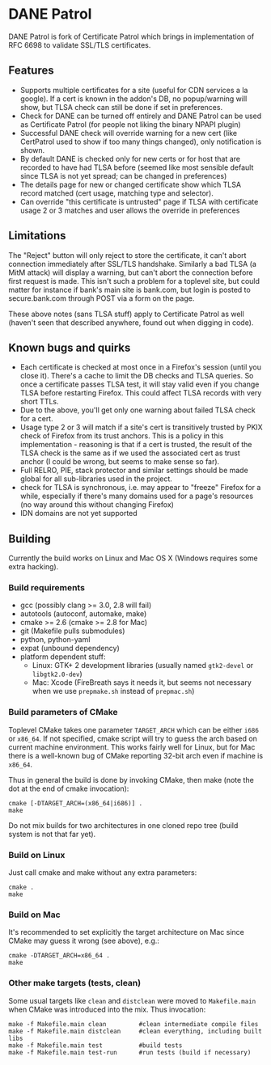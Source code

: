 DANE Patrol
===========

DANE Patrol is fork of Certificate Patrol which brings in implementation of RFC
6698 to validate SSL/TLS certificates. 

Features
--------

- Supports multiple certificates for a site (useful for CDN services a la
  google). If a cert is known in the addon's DB, no popup/warning will show, but
  TLSA check can still be done if set in preferences.
- Check for DANE can be turned off entirely and DANE Patrol can be used as
  Certificate Patrol (for people not liking the binary NPAPI plugin)
- Successful DANE check will override warning for a new cert (like CertPatrol
  used to show if too many things changed), only notification is shown.
- By default DANE is checked only for new certs or for host that are recorded to
  have had TLSA before (seemed like most sensible default since TLSA is not yet
  spread; can be changed in preferences)
- The details page for new or changed certificate show which TLSA record matched
  (cert usage, matching type and selector).
- Can override "this certificate is untrusted" page if TLSA with certificate
  usage 2 or 3 matches and user allows the override in preferences

Limitations
-----------

The "Reject" button will only reject to store the certificate, it can't abort
connection immediately after SSL/TLS handshake. Similarly a bad TLSA (a MitM
attack) will display a warning, but can't abort the connection before first
request is made. This isn't such a problem for a toplevel site, but could
matter for instance if bank's main site is bank.com, but login is posted to
secure.bank.com through POST via a form on the page.

These above notes (sans TLSA stuff) apply to Certificate Patrol as well (haven't
seen that described anywhere, found out when digging in code).

Known bugs and quirks
---------------------

- Each certificate is checked at most once in a Firefox's session (until you
  close it). There's a cache to limit the DB checks and TLSA queries. So once a
  certificate passes TLSA test, it will stay valid even if you change TLSA
  before restarting Firefox. This could affect TLSA records with very short
  TTLs.
- Due to the above, you'll get only one warning about failed TLSA check for a
  cert.
- Usage type 2 or 3 will match if a site's cert is transitively trusted by PKIX
  check of Firefox from its trust anchors. This is a policy in this
  implementation - reasoning is that if a cert is trusted, the result of the
  TLSA check is the same as if we used the associated cert as trust anchor (I
  could be wrong, but seems to make sense so far).
- Full RELRO, PIE, stack protector and similar settings should be made global
  for all sub-libraries used in the project.
- check for TLSA is synchronous, i.e. may appear to "freeze" Firefox for a
  while, especially if there's many domains used for a page's resources (no way
  around this without changing Firefox)
- IDN domains are not yet supported

Building
--------

Currently the build works on Linux and Mac OS X (Windows requires some extra
hacking).

### Build requirements

- gcc (possibly clang &gt;= 3.0, 2.8 will fail)
- autotools (autoconf, automake, make)
- cmake &gt;= 2.6 (cmake &gt;= 2.8 for Mac)
- git (Makefile pulls submodules)
- python, python-yaml
- expat (unbound dependency)
- platform dependent stuff:
  - Linux: GTK+ 2 development libraries (usually named `gtk2-devel` or
    `libgtk2.0-dev`)
  - Mac: Xcode (FireBreath says it needs it, but seems not necessary when we
    use `prepmake.sh` instead of `prepmac.sh`)

### Build parameters of CMake

Toplevel CMake takes one parameter `TARGET_ARCH` which can be either `i686` or
`x86_64`. If not specified, cmake script will try to guess the arch based on
current machine environment. This works fairly well for Linux, but for Mac
there is a well-known bug of CMake reporting 32-bit arch even if machine is
`x86_64`.

Thus in general the build is done by invoking CMake, then make (note the dot
at the end of cmake invocation):

    cmake [-DTARGET_ARCH=(x86_64|i686)] .
    make

Do not mix builds for two architectures in one cloned repo tree (build system
is not that far yet).

### Build on Linux

Just call cmake and make without any extra parameters:

    cmake .
    make

### Build on Mac

It's recommended to set explicitly the target architecture on Mac since CMake
may guess it wrong (see above), e.g.:

    cmake -DTARGET_ARCH=x86_64 .
    make

### Other make targets (tests, clean)

Some usual targets like `clean` and `distclean` were moved to `Makefile.main`
when CMake was introduced into the mix. Thus invocation:

    make -f Makefile.main clean         #clean intermediate compile files
    make -f Makefile.main distclean     #clean everything, including built libs
    make -f Makefile.main test          #build tests
    make -f Makefile.main test-run      #run tests (build if necessary)

